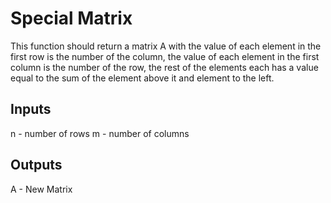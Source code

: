 # Special Matrix
This function should return a matrix A with the value of each element in the first row is the number of the column, the value of each element in the first column is the number of the row, the rest of the elements each has a value equal to the sum of the element above it and element to the left.
## Inputs
n - number of rows
m - number of columns
## Outputs
A - New Matrix
